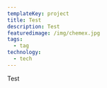 ```yaml
---
templateKey: project
title: Test
description: Test
featuredimage: /img/chemex.jpg
tags:
  - tag
technology:
  - tech
---
```

Test
